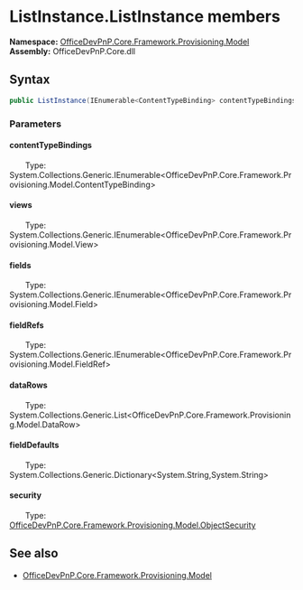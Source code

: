 # ListInstance.ListInstance members 
**Namespace:** [OfficeDevPnP.Core.Framework.Provisioning.Model](OfficeDevPnP.Core.Framework.Provisioning.Model.md)  
**Assembly:** OfficeDevPnP.Core.dll  
## Syntax
```C#
public ListInstance(IEnumerable<ContentTypeBinding> contentTypeBindings, IEnumerable<View> views, IEnumerable<Field> fields, IEnumerable<FieldRef> fieldRefs, List<DataRow> dataRows, Dictionary<String, String> fieldDefaults, ObjectSecurity security)
```
### Parameters
#### contentTypeBindings
&emsp;&emsp;Type: System.Collections.Generic.IEnumerable<OfficeDevPnP.Core.Framework.Provisioning.Model.ContentTypeBinding>  
#### 
#### views
&emsp;&emsp;Type: System.Collections.Generic.IEnumerable<OfficeDevPnP.Core.Framework.Provisioning.Model.View>  
#### 
#### fields
&emsp;&emsp;Type: System.Collections.Generic.IEnumerable<OfficeDevPnP.Core.Framework.Provisioning.Model.Field>  
#### 
#### fieldRefs
&emsp;&emsp;Type: System.Collections.Generic.IEnumerable<OfficeDevPnP.Core.Framework.Provisioning.Model.FieldRef>  
#### 
#### dataRows
&emsp;&emsp;Type: System.Collections.Generic.List<OfficeDevPnP.Core.Framework.Provisioning.Model.DataRow>  
#### 
#### fieldDefaults
&emsp;&emsp;Type: System.Collections.Generic.Dictionary<System.String,System.String>  
#### 
#### security
&emsp;&emsp;Type: [OfficeDevPnP.Core.Framework.Provisioning.Model.ObjectSecurity](OfficeDevPnP.Core.Framework.Provisioning.Model.ObjectSecurity.md) 
#### 
## See also
- [OfficeDevPnP.Core.Framework.Provisioning.Model](OfficeDevPnP.Core.Framework.Provisioning.Model.md)
